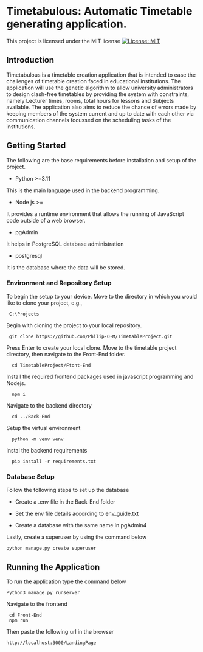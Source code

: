 # Timetabulous: Automatic Timetable generating application.

This project is licensed under the MIT license
[![License: MIT](https://img.shields.io/badge/License-MIT-yellow.svg)](https://opensource.org/licenses/MIT)

## Introduction

Timetabulous is a timetable creation application that is intended to ease the challenges of timetable creation faced in educational institutions. The application will use the genetic algorithm to allow university administrators to design clash-free timetables by providing the system with constraints, namely Lecturer times, rooms, total hours for lessons and Subjects available. The application also aims to reduce the chance of errors made by keeping members of the system current and up to date with each other via communication channels focussed on the scheduling tasks of the institutions.

## Getting Started
The following are the base requirements before installation and setup of the project.

- Python >=3.11

This is the main language used in the backend programming.

- Node js >=

It provides a runtime environment that allows the running of JavaScript code outside of a web browser.

- pgAdmin

It helps in  PostgreSQL database administration

- postgresql

It is the database where the data will be stored.

### Environment and Repository Setup
To begin the setup to your device. Move to the directory in which you would like to clone your project, e.g.,

     C:\Projects
Begin with cloning the project to your local repository.

     git clone https://github.com/Philip-O-M/TimetableProject.git

Press Enter to create your local clone.
Move to the timetable project directory, then navigate to the Front-End folder.

      cd TimetableProject/Ftont-End

Install the required frontend packages used in javascript programming and Nodejs.

      npm i

Navigate to the backend directory

      cd ../Back-End

Setup the virtual environment

      python -m venv venv

Instal the backend requirements

      pip install -r requirements.txt

### Database Setup
Follow the following steps to set up the database

  - Create a .env file in the Back-End folder
  
  - Set the env file details according to env_guide.txt
 
  - Create a database with the same name in pgAdmin4

Lastly, create a superuser by using the command below

  	python manage.py create superuser
    
## Running the Application
To run the application type the command below

	Python3 manage.py runserver

Navigate to the frontend 

	 cd Front-End
	 npm run
Then paste the following url in the browser 

	http://localhost:3000/LandingPage

